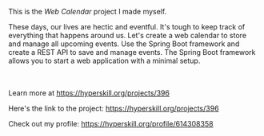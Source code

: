 This is the *Web Calendar* project I made myself.


<p>These days, our lives are hectic and eventful. It's tough to keep track of everything that happens around us. Let's create a web calendar to store and manage all upcoming events. Use the Spring Boot framework and create a REST API to save and manage events. The Spring Boot framework allows you to start a web application with a minimal setup.</p><br/><br/>Learn more at <a href="https://hyperskill.org/projects/396?utm_source=ide&utm_medium=ide&utm_campaign=ide&utm_content=project-card">https://hyperskill.org/projects/396</a>

Here's the link to the project: https://hyperskill.org/projects/396

Check out my profile: https://hyperskill.org/profile/614308358